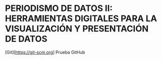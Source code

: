 # PERIODISMO DE DATOS II: HERRAMIENTAS DIGITALES PARA LA VISUALIZACIÓN Y PRESENTACIÓN DE DATOS

[Git][https://git-scm.org]
Prueba GitHub 
